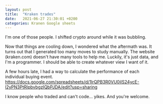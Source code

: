 ```yaml
---
layout: post
title:  "Kraken trades"
date:   2021-06-27 21:30:01 +0200
categories: Kranen Google sheets
---
```


I'm one of those people. I shifted crypto around while it was bubbling.

Now that things are cooling down, I wondered what the aftermath was.
It turns out that I generated too many moves to study manually. The website (kraken.com) doesn't have many tools to help me. Luckily, it's just data, and I'm a programmer. I should be able to create whatever view I want of it.

A few hours late, I had a way to calculate the performance of each individual buying event.
https://docs.google.com/spreadsheets/d/1IrQPB3R0VU0iIS24ycE-l2yPN3PtRlpbvbgzIQbPJDA/edit?usp=sharing

I know people who traded and can't code... yikes. And you're welcome.

